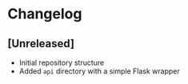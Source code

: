 # Changelog

## [Unreleased]
- Initial repository structure
- Added `api` directory with a simple Flask wrapper

